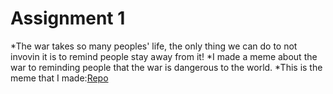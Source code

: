 # Assignment 1
*The war takes so many peoples' life, the only thing we can do to not invovin it is to remind people stay away from it!
*I made a meme about the war to reminding people that the war is dangerous to the world. 
*This is the meme that I made:[Repo](https://she840.github.io/stats220/)
